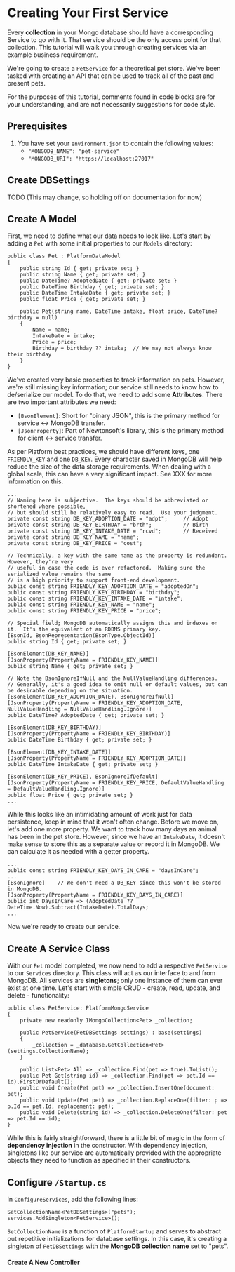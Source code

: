 # Creating Your First Service

Every **collection** in your Mongo database should have a corresponding Service to go with it.  That service should be the only access point for that collection.  This tutorial will walk you through creating services via an example business requirement.

We're going to create a `PetService` for a theoretical pet store.  We've been tasked with creating an API that can be used to track all of the past and present pets.

For the purposes of this tutorial, comments found in code blocks are for your understanding, and are not necessarily suggestions for code style.

## Prerequisites

1. You have set your `environment.json` to contain the following values:
	* `"MONGODB_NAME": "pet-service"`
	* `"MONGODB_URI": "https://localhost:27017"`

## Create DBSettings

TODO (This may change, so holding off on documentation for now)

## Create A Model

First, we need to define what our data needs to look like.  Let's start by adding a `Pet` with some initial properties to our `Models` directory:


	public class Pet : PlatformDataModel
	{
	    public string Id { get; private set; }
	    public string Name { get; private set; }
	    public DateTime? AdoptedDate { get; private set; }
	    public DateTime Birthday { get; private set; }
	    public DateTime IntakeDate { get; private set; }
	    public float Price { get; private set; }

	    public Pet(string name, DateTime intake, float price, DateTime? birthday = null)
	    {
	        Name = name;
	        IntakeDate = intake;
	        Price = price;
	        Birthday = birthday ?? intake;	// We may not always know their birthday
	    }
	}

We've created very basic properties to track information on pets.  However, we're still missing key information; our service still needs to know how to de/serialize our model.  To do that, we need to add some **Attributes**.  There are two important attributes we need:
	
* `[BsonElement]`: Short for "binary JSON", this is the primary method for service <-> MongoDB transfer.
* `[JsonProperty]`: Part of Newtonsoft's library, this is the primary method for client <-> service transfer.

As per Platform best practices, we should have different keys, one `FRIENDLY_KEY` and one `DB_KEY`.  Every character saved in MongoDB will help reduce the size of the data storage requirements.  When dealing with a global scale, this can have a very significant impact.  See XXX for more information on this.

	...
	// Naming here is subjective.  The keys should be abbreviated or shortened where possible,
	// but should still be relatively easy to read.  Use your judgment.
	private const string DB_KEY_ADOPTION_DATE = "adpt";     // Adopt
	private const string DB_KEY_BIRTHDAY = "brth";          // Birth
	private const string DB_KEY_INTAKE_DATE = "rcvd";       // Received
	private const string DB_KEY_NAME = "name";
	private const string DB_KEY_PRICE = "cost";

	// Technically, a key with the same name as the property is redundant.  However, they're very
	// useful in case the code is ever refactored.  Making sure the serialized value remains the same
	// is a high priority to support front-end development.
	public const string FRIENDLY_KEY_ADOPTION_DATE = "adoptedOn";
	public const string FRIENDLY_KEY_BIRTHDAY = "birthday";
	public const string FRIENDLY_KEY_INTAKE_DATE = "intake";
	public const string FRIENDLY_KEY_NAME = "name";
	public const string FRIENDLY_KEY_PRICE = "price";

	// Special field; MongoDB automatically assigns this and indexes on it.  It's the equivalent of an RDBMS primary key.
	[BsonId, BsonRepresentation(BsonType.ObjectId)]
	public string Id { get; private set; }

	[BsonElement(DB_KEY_NAME)]
	[JsonProperty(PropertyName = FRIENDLY_KEY_NAME)]
	public string Name { get; private set; }

	// Note the BsonIgnoreIfNull and the NullValueHandling differences.
	// Generally, it's a good idea to omit null or default values, but can be desirable depending on the situation.
	[BsonElement(DB_KEY_ADOPTION_DATE), BsonIgnoreIfNull]
	[JsonProperty(PropertyName = FRIENDLY_KEY_ADOPTION_DATE, NullValueHandling = NullValueHandling.Ignore)]
	public DateTime? AdoptedDate { get; private set; }

	[BsonElement(DB_KEY_BIRTHDAY)]
	[JsonProperty(PropertyName = FRIENDLY_KEY_BIRTHDAY)]
	public DateTime Birthday { get; private set; }

	[BsonElement(DB_KEY_INTAKE_DATE)]
	[JsonProperty(PropertyName = FRIENDLY_KEY_ADOPTION_DATE)]
	public DateTime IntakeDate { get; private set; }

	[BsonElement(DB_KEY_PRICE), BsonIgnoreIfDefault]
	[JsonProperty(PropertyName = FRIENDLY_KEY_PRICE, DefaultValueHandling = DefaultValueHandling.Ignore)]
	public float Price { get; private set; }
	...

While this looks like an intimidating amount of work just for data persistence, keep in mind that it won't often change.  Before we move on, let's add one more property.  We want to track how many days an animal has been in the pet store.  However, since we have an `IntakeDate`, it doesn't make sense to store this as a separate value or record it in MongoDB.  We can calculate it as needed with a getter property.

	...
	public const string FRIENDLY_KEY_DAYS_IN_CARE = "daysInCare";
	...
	[BsonIgnore]	// We don't need a DB_KEY since this won't be stored in MongoDB.
	[JsonProperty(PropertyName = FRIENDLY_KEY_DAYS_IN_CARE)]
	public int DaysInCare => (AdoptedDate ?? DateTime.Now).Subtract(IntakeDate).TotalDays;
	...

Now we're ready to create our service.

## Create A Service Class

With our `Pet` model completed, we now need to add a respective `PetService` to our `Services` directory.  This class will act as our interface to and from MongoDB.  All services are **singletons**; only one instance of them can ever exist at one time.  Let's start with simple CRUD - create, read, update, and delete - functionality:

	public class PetService: PlatformMongoService
	{
	    private new readonly IMongoCollection<Pet> _collection;

	    public PetService(PetDBSettings settings) : base(settings)
	    {
	        _collection = _database.GetCollection<Pet>(settings.CollectionName);
	    }

	    public List<Pet> All => _collection.Find(pet => true).ToList();
	    public Pet Get(string id) => _collection.Find(pet => pet.Id == id).FirstOrDefault();
	    public void Create(Pet pet) => _collection.InsertOne(document: pet);
	    public void Update(Pet pet) => _collection.ReplaceOne(filter: p => p.Id == pet.Id, replacement: pet);
	    public void Delete(string id) => _collection.DeleteOne(filter: pet => pet.Id == id);
	}

While this is fairly straightforward, there is a little bit of magic in the form of **dependency injection** in the constructor.  With dependency injection, singletons like our service are automatically provided with the appropriate objects they need to function as specified in their constructors.

## Configure `/Startup.cs`

In `ConfigureServices`, add the following lines:

	SetCollectionName<PetDBSettings>("pets");
	services.AddSingleton<PetService>();

`SetCollectionName` is a function of `PlatformStartup` and serves to abstract out repetitive initializations for database settings.  In this case, it's creating a singleton of `PetDBSettings` with the **MongoDB collection name** set to "pets".


#### Create A New Controller